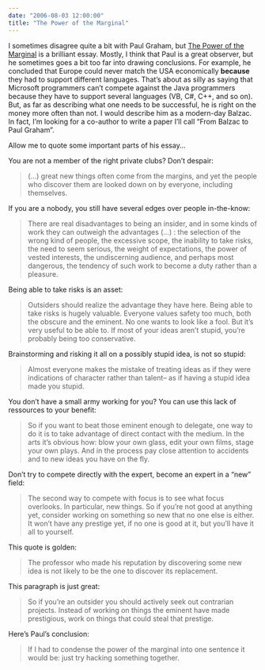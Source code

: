 ```yaml
---
date: "2006-08-03 12:00:00"
title: "The Power of the Marginal"
---
```




I sometimes disagree quite a bit with Paul Graham, but [The Power of the Marginal](http://www.paulgraham.com/marginal.html) is a brilliant essay. Mostly, I think that Paul is a great observer, but he sometimes goes a bit too far into drawing conclusions. For example, he concluded that Europe could never match the USA economically __because__ they had to support different languages. That&rsquo;s about as silly as saying that Microsoft programmers can&rsquo;t compete against the Java programmers because they have to support several languages (VB, C#, C++, and so on). But, as far as describing what one needs to be successful, he is right on the money more often than not. I would describe him as a modern-day Balzac. In fact, I&rsquo;m looking for a co-author to write a paper I&rsquo;ll call &ldquo;From Balzac to Paul Graham&rdquo;.

Allow me to quote some important parts of his essay&hellip;

You are not a member of the right private clubs? Don&rsquo;t despair:

> (&hellip;) great new things often come from the margins, and yet the people who discover them are looked down on by everyone, including themselves.


If you are a nobody, you still have several edges over people in-the-know:

> There are real disadvantages to being an insider, and in some kinds of work they can outweigh the advantages (&hellip;) : the selection of the wrong kind of people, the excessive scope, the inability to take risks, the need to seem serious, the weight of expectations, the power of vested interests, the undiscerning audience, and perhaps most dangerous, the tendency of such work to become a duty rather than a pleasure.


Being able to take risks is an asset:

> Outsiders should realize the advantage they have here. Being able to take risks is hugely valuable. Everyone values safety too much, both the obscure and the eminent. No one wants to look like a fool. But it&rsquo;s very useful to be able to. If most of your ideas aren&rsquo;t stupid, you&rsquo;re probably being too conservative.


Brainstorming and risking it all on a possibly stupid idea, is not so stupid:

> Almost everyone makes the mistake of treating ideas as if they were indications of character rather than talent&#8211; as if having a stupid idea made you stupid.



You don&rsquo;t have a small army working for you? You can use this lack of ressources to your benefit:

> So if you want to beat those eminent enough to delegate, one way to do it is to take advantage of direct contact with the medium. In the arts it&rsquo;s obvious how: blow your own glass, edit your own films, stage your own plays. And in the process pay close attention to accidents and to new ideas you have on the fly.



Don&rsquo;t try to compete directly with the expert, become an expert in a &ldquo;new&rdquo; field:

> The second way to compete with focus is to see what focus overlooks. In particular, new things. So if you&rsquo;re not good at anything yet, consider working on something so new that no one else is either. It won&rsquo;t have any prestige yet, if no one is good at it, but you&rsquo;ll have it all to yourself.


This quote is golden:

> The professor who made his reputation by discovering some new idea is not likely to be the one to discover its replacement.



This paragraph is just great:

> So if you&rsquo;re an outsider you should actively seek out contrarian projects. Instead of working on things the eminent have made prestigious, work on things that could steal that prestige.



Here&rsquo;s Paul&rsquo;s conclusion:

>If I had to condense the power of the marginal into one sentence it would be: just try hacking something together.

